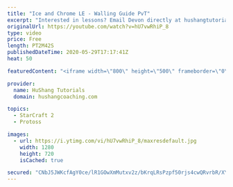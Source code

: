 ```yaml
---
title: "Ice and Chrome LE - Walling Guide PvT"
excerpt: "Interested in lessons? Email Devon directly at hushangtutorials@outlook.com ------------------------------------------------------------------------------------------------------- Want to support HuShang Tutorials directly? Patreon is a website where you can contribute a monthly donation that will help"
originalUrl: https://youtube.com/watch?v=hU7vwRhiP_8
type: video
price: Free
length: PT2M42S
publishedDateTime: 2020-05-29T17:17:41Z
heat: 50

featuredContent: "<iframe width=\"800\" height=\"500\" frameborder=\"0\" src=\"https://www.youtube.com/embed/hU7vwRhiP_8\" allow=\"accelerometer; autoplay; encrypted-media; gyroscope; picture-in-picture\" allowfullscreen></iframe>"

provider:
  name: HuShang Tutorials
  domain: hushangcoaching.com

topics:
  - StarCraft 2
  - Protoss

images:
  - url: https://i.ytimg.com/vi/hU7vwRhiP_8/maxresdefault.jpg
    width: 1280
    height: 720
    isCached: true

secured: "CNbJ5JWKcfAgY0ce/lR1GOwXmMutxv2z/bKrqLRsPzpf50rjs4cwQRvrbR/XYeWOCafpev3idMjQo/0zzZDlFdqsRPqNZVaTO/wWaGWaYIVtJAAQ9xAFh8wO/j6XewLj+XyT7yctN3cdqsPPpOVSJJ87g4IF3Y7WkMydH2SknRik4VjvVRSVlRPYuNQV8mKYTiMgP8zwA48SU42tCmjTn5GRa0KvBHD747LzOPt+kf7i6XW7JTgMeXXF3xELHESElVt+nN/yMjdNEJ3AfRmhQOwBQxjPZIPoID5ZVz2j/H0A8nNKwSdKMw9xk7CqgAlW/G5u1hlmf5sIlR6kFJdXNr9FcBluJ4vtoRUVdyz2NIORitul1y7RSbElysBWa3IiHutBJxh/uVRkU4BztWboibadK9lB/Kt/b6YKzUGeH7A=;uba0gZCJ/GwHqn+8GuhOFA=="
---
```


